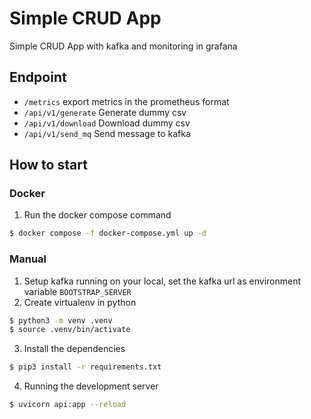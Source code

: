 # Simple CRUD App
Simple CRUD App with kafka and monitoring in grafana

## Endpoint
- `/metrics` export metrics in the prometheus format
- `/api/v1/generate` Generate dummy csv
- `/api/v1/download` Download dummy csv
- `/api/v1/send_mq` Send message to kafka

## How to start
### Docker
1. Run the docker compose command
```sh
$ docker compose -f docker-compose.yml up -d
```

### Manual
1. Setup kafka running on your local, set the kafka url as environment variable `BOOTSTRAP_SERVER`
2. Create virtualenv in python
```sh
$ python3 -m venv .venv
$ source .venv/bin/activate
```
3. Install the dependencies
```sh
$ pip3 install -r requirements.txt
```
4. Running the development server
```sh
$ uvicorn api:app --reload
```